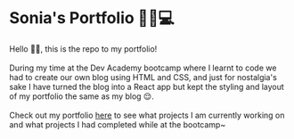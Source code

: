 #  Sonia's Portfolio 💁‍♀️💻

Hello 🙋‍♀️, this is the repo to my portfolio! 
<br>
<br>
During my time at the Dev Academy bootcamp where I learnt to code we had to create our own blog using HTML and CSS, and just for nostalgia's sake I have turned the blog into a React app but kept the styling and layout of my portfolio the same as my blog 😌. 
<br>
<br> 
Check out my portfolio [here](https://sonia-huynh.github.io/) to see what projects I am currently working on and what projects I had completed while at the bootcamp~ 
